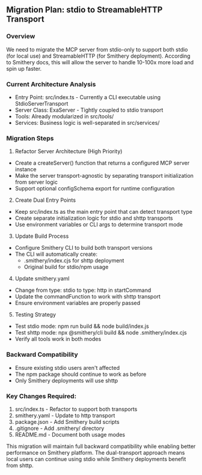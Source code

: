 ## Migration Plan: stdio to StreamableHTTP Transport

### Overview

We need to migrate the MCP server from stdio-only to support both stdio (for
local use) and StreamableHTTP (for Smithery deployment). According to Smithery
docs, this will allow the server to handle 10-100x more load and spin up
faster.

### Current Architecture Analysis

- Entry Point: src/index.ts - Currently a CLI executable using
StdioServerTransport
- Server Class: ExaServer - Tightly coupled to stdio transport
- Tools: Already modularized in src/tools/
- Services: Business logic is well-separated in src/services/

### Migration Steps

1. Refactor Server Architecture (High Priority)

  - Create a createServer() function that returns a configured MCP server
  instance
  - Make the server transport-agnostic by separating transport initialization
  from server logic
  - Support optional configSchema export for runtime configuration

2. Create Dual Entry Points

- Keep src/index.ts as the main entry point that can detect transport type
- Create separate initialization logic for stdio and shttp transports
- Use environment variables or CLI args to determine transport mode

3. Update Build Process

- Configure Smithery CLI to build both transport versions
- The CLI will automatically create:
    - .smithery/index.cjs for shttp deployment
    - Original build for stdio/npm usage

4. Update smithery.yaml

- Change from type: stdio to type: http in startCommand
- Update the commandFunction to work with shttp transport
- Ensure environment variables are properly passed

5. Testing Strategy

- Test stdio mode: npm run build && node build/index.js
- Test shttp mode: npx @smithery/cli build && node .smithery/index.cjs
- Verify all tools work in both modes

### Backward Compatibility

- Ensure existing stdio users aren't affected
- The npm package should continue to work as before
- Only Smithery deployments will use shttp

### Key Changes Required:

1. src/index.ts - Refactor to support both transports
2. smithery.yaml - Update to http transport
3. package.json - Add Smithery build scripts
4. .gitignore - Add .smithery/ directory
5. README.md - Document both usage modes

This migration will maintain full backward compatibility while enabling better
performance on Smithery platform. The dual-transport approach means local
users can continue using stdio while Smithery deployments benefit from shttp.